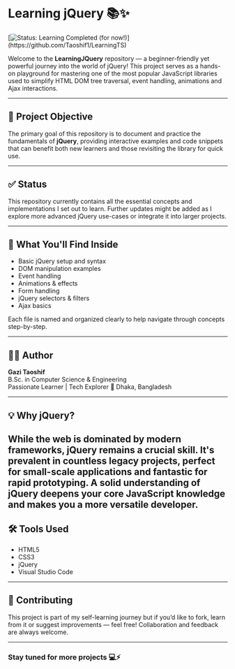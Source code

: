 # Learning jQuery 📚✨
[![Status: Learning Completed (for now!)](https://img.shields.io/badge/Status-Learning%20Completed%20(for%20now!)-brightgreen.svg?style=for-the-badge)](https://github.com/Taoshif1/LearningTS)

Welcome to the **LearningJQuery** repository — a beginner-friendly yet powerful journey into the world of jQuery! This project serves as a hands-on playground for mastering one of the most popular JavaScript libraries used to simplify HTML DOM tree traversal, event handling, animations and Ajax interactions.

---

## 🚀 Project Objective

The primary goal of this repository is to document and practice the fundamentals of **jQuery**, providing interactive examples and code snippets that can benefit both new learners and those revisiting the library for quick use.

---

## ✅ Status

This repository currently contains all the essential concepts and implementations I set out to learn. Further updates might be added as I explore more advanced jQuery use-cases or integrate it into larger projects.

---

## 📂 What You'll Find Inside

- Basic jQuery setup and syntax
- DOM manipulation examples
- Event handling
- Animations & effects
- Form handling
- jQuery selectors & filters
- Ajax basics

Each file is named and organized clearly to help navigate through concepts step-by-step.

---

## 🧑‍💻 Author

**Gazi Taoshif**  
B.Sc. in Computer Science & Engineering  
Passionate Learner | Tech Explorer 
📍 Dhaka, Bangladesh  

---

## 💡 Why jQuery?

While the web is dominated by modern frameworks, jQuery remains a crucial skill. It's prevalent in countless legacy projects, perfect for small-scale applications and fantastic for rapid prototyping. A solid understanding of jQuery deepens your core JavaScript knowledge and makes you a more versatile developer.
---

## 🛠️ Tools Used

- HTML5
- CSS3
- jQuery
- Visual Studio Code

---

## 🙌 Contributing

This project is part of my self-learning journey but if you’d like to fork, learn from it or suggest improvements — feel free! Collaboration and feedback are always welcome.

---

### Stay tuned for more projects 💻⚡


